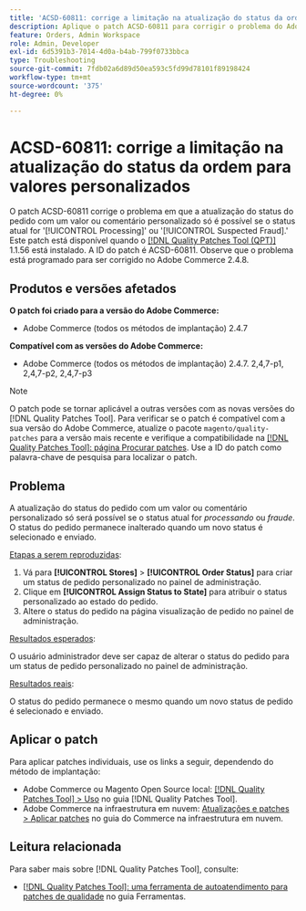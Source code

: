 ```yaml
---
title: 'ACSD-60811: corrige a limitação na atualização do status da ordem para valores personalizados'
description: Aplique o patch ACSD-60811 para corrigir o problema do Adobe Commerce em que a atualização do status do pedido com valor ou comentário personalizado só é possível se o status atual for "processando" ou "fraude".
feature: Orders, Admin Workspace
role: Admin, Developer
exl-id: 6d5391b3-7014-4d0a-b4ab-799f0733bbca
type: Troubleshooting
source-git-commit: 7fdb02a6d89d50ea593c5fd99d78101f89198424
workflow-type: tm+mt
source-wordcount: '375'
ht-degree: 0%

---
```


# ACSD-60811: corrige a limitação na atualização do status da ordem para valores personalizados

O patch ACSD-60811 corrige o problema em que a atualização do status do pedido com um valor ou comentário personalizado só é possível se o status atual for &#39;[!UICONTROL Processing]&#39; ou &#39;[!UICONTROL Suspected Fraud].&#39; Este patch está disponível quando o [[!DNL Quality Patches Tool (QPT)]](/help/tools/quality-patches-tool/quality-patches-tool-to-self-serve-quality-patches.md) 1.1.56 está instalado. A ID do patch é ACSD-60811. Observe que o problema está programado para ser corrigido no Adobe Commerce 2.4.8.

## Produtos e versões afetados

**O patch foi criado para a versão do Adobe Commerce:**

* Adobe Commerce (todos os métodos de implantação) 2.4.7

**Compatível com as versões do Adobe Commerce:**

* Adobe Commerce (todos os métodos de implantação) 2.4.7. 2,4,7-p1, 2,4,7-p2, 2,4,7-p3

>[!NOTE]
>
>O patch pode se tornar aplicável a outras versões com as novas versões do [!DNL Quality Patches Tool]. Para verificar se o patch é compatível com a sua versão do Adobe Commerce, atualize o pacote `magento/quality-patches` para a versão mais recente e verifique a compatibilidade na [[!DNL Quality Patches Tool]: página Procurar patches](https://experienceleague.adobe.com/tools/commerce-quality-patches/index.html?lang=pt-BR). Use a ID do patch como palavra-chave de pesquisa para localizar o patch.

## Problema

A atualização do status do pedido com um valor ou comentário personalizado só será possível se o status atual for *processando* ou *fraude*. O status do pedido permanece inalterado quando um novo status é selecionado e enviado.

<u>Etapas a serem reproduzidas</u>:

1. Vá para **[!UICONTROL Stores]** > **[!UICONTROL Order Status]** para criar um status de pedido personalizado no painel de administração.
1. Clique em **[!UICONTROL Assign Status to State]** para atribuir o status personalizado ao estado do pedido.
1. Altere o status do pedido na página visualização de pedido no painel de administração.

<u>Resultados esperados</u>:

O usuário administrador deve ser capaz de alterar o status do pedido para um status de pedido personalizado no painel de administração.

<u>Resultados reais</u>:

O status do pedido permanece o mesmo quando um novo status de pedido é selecionado e enviado.

## Aplicar o patch

Para aplicar patches individuais, use os links a seguir, dependendo do método de implantação:

* Adobe Commerce ou Magento Open Source local: [[!DNL Quality Patches Tool] > Uso](/help/tools/quality-patches-tool/usage.md) no guia [!DNL Quality Patches Tool].
* Adobe Commerce na infraestrutura em nuvem: [Atualizações e patches > Aplicar patches](https://experienceleague.adobe.com/docs/commerce-cloud-service/user-guide/develop/upgrade/apply-patches.html?lang=pt-BR) no guia do Commerce na infraestrutura em nuvem.

## Leitura relacionada

Para saber mais sobre [!DNL Quality Patches Tool], consulte:

* [[!DNL Quality Patches Tool]: uma ferramenta de autoatendimento para patches de qualidade](/help/tools/quality-patches-tool/quality-patches-tool-to-self-serve-quality-patches.md) no guia Ferramentas.
